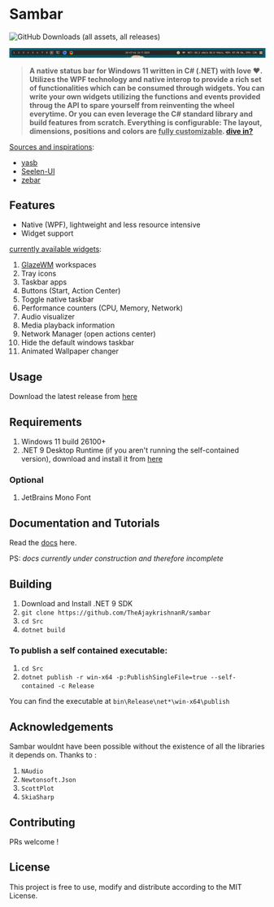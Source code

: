 # Sambar

![GitHub Downloads (all assets, all releases)](https://img.shields.io/github/downloads/TheAjaykrishnanR/sambar/total?color=green)

![showcase_1](https://github.com/TheAjaykrishnanR/sambar/blob/master/Imgs/explorer_fi1Oz9MPqd.gif)
> **A native status bar for Windows 11 written in C# (.NET) with love ❤️. Utilizes the WPF technology and native interop to 
provide a rich set of functionalities which can be consumed through widgets. You can write your own widgets utilizing
the functions and events provided throug the API to spare yourself from reinventing the wheel everytime. Or you can even 
leverage the C# standard library and build features from scratch. Everything is configurable: The layout, dimensions,
positions and colors are <ins>fully customizable</ins>. [dive in?](https://github.com/TheAjaykrishnanR/sambar/blob/master/Docs/Landing.md)**

<ins>Sources and inspirations</ins>:

 - [yasb](https://github.com/amnweb/yasb)
 - [Seelen-UI](https://github.com/eythaann/Seelen-UI)
 - [zebar](https://github.com/glzr-io/zebar)

## Features

 - Native (WPF), lightweight and less resource intensive
 - Widget support

 <ins>currently available widgets</ins>:

 1. [GlazeWM](https://github.com/glzr-io/glazewm) workspaces
 2. Tray icons
 3. Taskbar apps
 4. Buttons (Start, Action Center)
 5. Toggle native taskbar
 6. Performance counters (CPU, Memory, Network)
 7. Audio visualizer
 8. Media playback information
 9. Network Manager (open actions center)
 10. Hide the default windows taskbar
 11. Animated Wallpaper changer

## Usage

Download the latest release from [here](https://github.com/TheAjaykrishnanR/sambar/releases)

## Requirements

 1. Windows 11 build 26100+
 2. .NET 9 Desktop Runtime (if you aren't running the self-contained version), download and install it from [here](https://dotnet.microsoft.com/en-us/download/dotnet/9.0/runtime)

### Optional
 1. JetBrains Mono Font

 ## Documentation and Tutorials

Read the [docs](https://github.com/TheAjaykrishnanR/sambar/blob/master/Docs/Landing.md) here.

PS: *docs currently under construction and therefore incomplete*

## Building

 1. Download and Install .NET 9 SDK
 2. `git clone https://github.com/TheAjaykrishnanR/sambar`
 3. `cd Src`
 4. `dotnet build`

### To publish a self contained executable:

 1. `cd Src`
 2. `dotnet publish -r win-x64 -p:PublishSingleFile=true --self-contained -c Release`

You can find the executable at `bin\Release\net*\win-x64\publish`

## Acknowledgements

Sambar wouldnt have been possible without the existence of all the libraries it depends on.
Thanks to :
 1. `NAudio`
 2. `Newtonsoft.Json`
 3. `ScottPlot`
 4. `SkiaSharp`

## Contributing

PRs welcome !

## License

This project is free to use, modify and distribute according to the MIT License.

